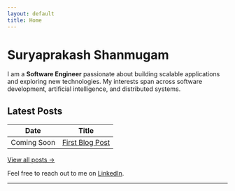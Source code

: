 ```yaml
---
layout: default
title: Home
---
```


# Suryaprakash Shanmugam

I am a **Software Engineer** passionate about building scalable applications and exploring new technologies. My interests span across software development, artificial intelligence, and distributed systems.

## Latest Posts

| Date | Title |
|------|-------|
| Coming Soon | [First Blog Post](/blog) |

[View all posts →](/blog)

Feel free to reach out to me on [LinkedIn](https://www.linkedin.com/in/suryaprakash-shanmugam/).

---
